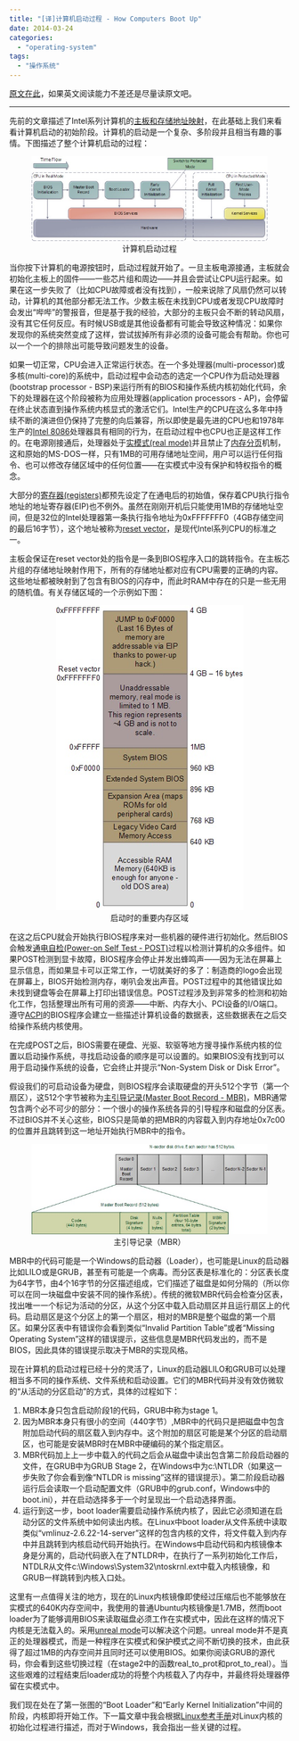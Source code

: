 ```yaml
---
title: "[译]计算机启动过程 - How Computers Boot Up"
date: 2014-03-24
categories: 
  - "operating-system"
tags: 
  - "操作系统"
---
```


[原文在此](http://duartes.org/gustavo/blog/post/how-computers-boot-up/)，如果英文阅读能力不差还是尽量读原文吧。

* * *

先前的文章描述了Intel系列计算机的[主板和存储地址映射](/2014-03-29-译主板芯片集和存储地址映射-motherboard-chipsets-and-the-memory-map/)，在此基础上我们来看看计算机启动的初始阶段。计算机的启动是一个复杂、多阶段并且相当有趣的事情。下图描述了整个计算机启动的过程：

<figure style="text-align: center;">
  <img src="/assets/images/55E52855-DA54-4925-98DD-E45A9F000583.jpg" alt="计算机启动过程" />
  <figcaption>计算机启动过程</figcaption>
</figure>

当你按下计算机的电源按钮时，启动过程就开始了。一旦主板电源接通，主板就会初始化主板上的固件——一些芯片组和周边——并且会尝试让CPU运行起来。如果在这一步失败了（比如CPU故障或者没有找到），一般来说除了风扇仍然可以转动，计算机的其他部分都无法工作。少数主板在未找到CPU或者发现CPU故障时会发出“哔哔”的警报音，但是基于我的经验，大部分的主板只会不断的转动风扇，没有其它任何反应。有时候USB或是其他设备都有可能会导致这种情况：如果你发现你的系统突然变成了这样，尝试拔掉所有非必须的设备可能会有帮助。你也可以一个一个的排除出可能导致问题发生的设备。

<!--more-->

如果一切正常，CPU会进入正常运行状态。在一个多处理器(multi-processor)或多核(multi-core)的系统中，启动过程中会动态的选定一个CPU作为启动处理器(bootstrap processor - BSP)来运行所有的BIOS和操作系统内核初始化代码，余下的处理器在这个阶段被称为应用处理器(application processors - AP)，会停留在终止状态直到操作系统内核显式的激活它们。Intel生产的CPU在这么多年中持续不断的演进但仍保持了完整的向后兼容，所以即使是最先进的CPU也和1978年生产的[Intel 8086](http://en.wikipedia.org/wiki/Intel_8086 "Intel 8086")处理器具有相同的行为，在启动过程中也CPU也正是这样工作的。在电源刚接通后，处理器处于[实模式(real mode)](http://en.wikipedia.org/wiki/Real_mode "real mode")并且禁止了[内存分页](http://en.wikipedia.org/wiki/Paging "paging")机制，这和原始的MS-DOS一样，只有1MB的可用存储地址空间，用户可以运行任何指令、也可以修改存储区域中的任何位置——在实模式中没有保护和特权指令的概念。

大部分的[寄存器(registers)](http://en.wikipedia.org/wiki/Processor_register "register")都预先设定了在通电后的初始值，保存着CPU执行指令地址的地址寄存器(EIP)也不例外。虽然在刚刚开机后只能使用1MB的存储地址空间，但是32位的Intel处理器第一条执行指令地址为0xFFFFFFF0（4GB存储空间的最后16字节），这个地址被称为[reset vector](http://en.wikipedia.org/wiki/Reset_vector "reset vector")，是现代Intel系列CPU的标准之一。

主板会保证在reset vector处的指令是一条到BIOS程序入口的跳转指令。在主板芯片组的存储地址映射作用下，所有的存储地址都对应有CPU需要的正确的内容。这些地址都被映射到了包含有BIOS的闪存中，而此时RAM中存在的只是一些无用的随机值。有关存储区域的一个示例如下图：

<figure style="text-align: center;">
  <img src="/assets/images/79CF14EF-A63E-4B19-9E51-7416099D1DFB.jpg" alt="启动时的重要内存区域" />
  <figcaption>启动时的重要内存区域</figcaption>
</figure>

在这之后CPU就会开始执行BIOS程序来对一些机器的硬件进行初始化。然后BIOS会触发[通电自检(Power-on Self Test - POST)](http://en.wikipedia.org/wiki/Power_on_self_test "POST")过程以检测计算机的众多组件。如果POST检测到显卡故障，BIOS程序会停止并发出蜂鸣声——因为无法在屏幕上显示信息，而如果显卡可以正常工作，一切就美好的多了：制造商的logo会出现在屏幕上，BIOS开始检测内存，喇叭会发出声音。POST过程中的其他错误比如未找到键盘等会在屏幕上打印出错误信息。POST过程涉及到非常多的检测和初始化工作，包括整理出所有可用的资源——中断、内存大小、PCI设备的I/O端口。遵守[ACPI](http://en.wikipedia.org/wiki/ACPI "ACPI")的BIOS程序会建立一些描述计算机设备的数据表，这些数据表在之后交给操作系统内核使用。

在完成POST之后，BIOS需要在硬盘、光驱、软驱等地方搜寻操作系统内核的位置以启动操作系统，寻找启动设备的顺序是可以设置的。如果BIOS没有找到可以用于启动操作系统的设备，它会终止并提示“Non-System Disk or Disk Error”。

假设我们的可启动设备为硬盘，则BIOS程序会读取硬盘的开头512个字节（第一个扇区），这512个字节被称为[主引导记录(Master Boot Record - MBR)](http://en.wikipedia.org/wiki/Master_boot_record "MBR")，MBR通常包含两个必不可少的部分：一个很小的操作系统各异的引导程序和磁盘的分区表。不过BIOS并不关心这些，BIOS只是简单的把MBR的内容载入到内存地址0x7c00的位置并且跳转到这一地址开始执行MBR中的指令。

<figure style="text-align: center;">
  <img src="/assets/images/6C14B5AE-6E9C-421F-8278-88720E722CF4.jpg" alt="主引导记录（MBR）" />
  <figcaption>主引导记录（MBR）</figcaption>
</figure>

MBR中的代码可能是一个Windows的启动器（Loader），也可能是Linux的启动器比如LILO或是GRUB，甚至有可能是一个病毒。而分区表是标准化的：分区表长度为64字节，由4个16字节的分区描述组成，它们描述了磁盘是如何分隔的（所以你可以在同一块磁盘中安装不同的操作系统）。传统的微软MBR代码会检查分区表，找出唯一一个标记为活动的分区，从这个分区中载入启动扇区并且运行扇区上的代码。启动扇区是这个分区上的第一个扇区，相对的MBR是整个磁盘的第一个扇区。如果分区表中有错误你会看到类似“Invalid Partition Table”或者“Missing Operating System”这样的错误提示，这些信息是MBR代码发出的，而不是BIOS，因此具体的错误提示取决于MBR的实现风格。

现在计算机的启动过程已经十分的灵活了，Linux的启动器LILO和GRUB可以处理相当多不同的操作系统、文件系统和启动设置。它们的MBR代码并没有效仿微软的“从活动的分区启动”的方式，具体的过程如下：

1. MBR本身只包含启动阶段1的代码，GRUB中称为stage 1。
2. 因为MBR本身只有很小的空间（440字节）,MBR中的代码只是把磁盘中包含附加启动代码的扇区载入到内存中。这个附加的扇区可能是某个分区的启动扇区，也可能是安装MBR时在MBR中硬编码的某个指定扇区。
3. MBR代码加上上一步中载入的代码之后会从磁盘中读出包含第二阶段启动器的文件，在GRUB中为GRUB Stage 2，在Windows中为c:\\NTLDR（如果这一步失败了你会看到像“NTLDR is missing”这样的错误提示）。第二阶段启动器运行后会读取一个启动配置文件（GRUB中的grub.conf，Windows中的boot.ini），并在启动选择多于一个时呈现出一个启动选择界面。
4. 运行到这一步，boot loader需要启动操作系统内核了，因此它必须知道在启动分区的文件系统中如何读出内核。在Linux中boot loader从文件系统中读取类似“vmlinuz-2.6.22-14-server”这样的包含内核的文件，将文件载入到内存中并且跳转到内核启动代码开始执行。在Windows中启动代码和内核镜像本身是分离的，启动代码嵌入在了NTLDR中，在执行了一系列初始化工作后，NTDLR从文件c:\\Windows\\System32\\ntoskrnl.ext中载入内核镜像，和GRUB一样跳转到内核入口处。

这里有一点值得关注的地方，现在的Linux内核镜像即使经过压缩后也不能够放在实模式的640K内存空间中，我使用的普通Ubuntu内核镜像是1.7MB，然而boot loader为了能够调用BIOS来读取磁盘必须工作在实模式中，因此在这样的情况下内核是无法载入的。采用[unreal mode](http://en.wikipedia.org/wiki/Unreal_mode "unreal mode")可以解决这个问题。unreal mode并不是真正的处理器模式，而是一种程序在实模式和保护模式之间不断切换的技术，由此获得了超过1MB的内存空间并且同时还可以使用BIOS。如果你阅读GRUB的源代码，你会看到这些切换过程（在stage2中的函数real\_to\_prot和prot\_to\_real）。当这些艰难的过程结束后loader成功的将整个内核载入了内存中，并最终将处理器停留在实模式中。

我们现在处在了第一张图的“Boot Loader”和“Early Kernel Initialization”中间的阶段，内核即将开始工作。下一篇文章中我会根据[Linux参考手册](http://lxr.linux.no/ "Linux Cross Reference")对Linux内核的初始化过程进行描述，而对于Windows，我会指出一些关键的过程。
